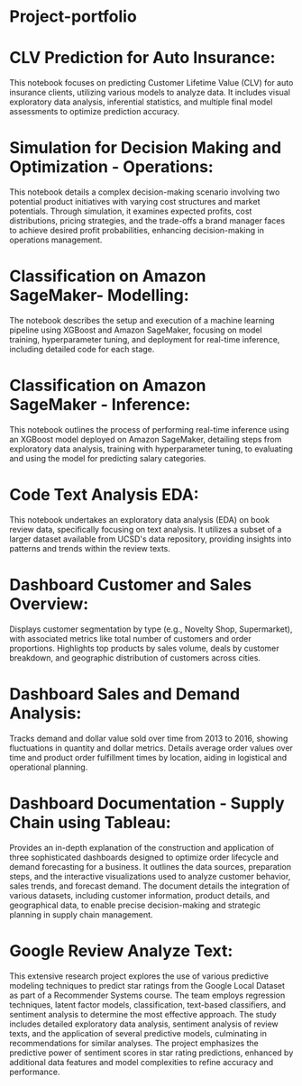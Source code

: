 # Project-portfolio 
# CLV Prediction for Auto Insurance:
This notebook focuses on predicting Customer Lifetime Value (CLV) for auto insurance clients, utilizing various models to analyze data. It includes visual exploratory data analysis, inferential statistics, and multiple final model assessments to optimize prediction accuracy. ​​

# Simulation for Decision Making and Optimization - Operations: 
This notebook details a complex decision-making scenario involving two potential product initiatives with varying cost structures and market potentials. Through simulation, it examines expected profits, cost distributions, pricing strategies, and the trade-offs a brand manager faces to achieve desired profit probabilities, enhancing decision-making in operations management.

# Classification on Amazon SageMaker- Modelling:
The notebook describes the setup and execution of a machine learning pipeline using XGBoost and Amazon SageMaker, focusing on model training, hyperparameter tuning, and deployment for real-time inference, including detailed code for each stage.

# Classification on Amazon SageMaker - Inference:
This notebook outlines the process of performing real-time inference using an XGBoost model deployed on Amazon SageMaker, detailing steps from exploratory data analysis, training with hyperparameter tuning, to evaluating and using the model for predicting salary categories.

# Code Text Analysis EDA:
This notebook undertakes an exploratory data analysis (EDA) on book review data, specifically focusing on text analysis. It utilizes a subset of a larger dataset available from UCSD's data repository, providing insights into patterns and trends within the review texts. ​​

# Dashboard Customer and Sales Overview:
Displays customer segmentation by type (e.g., Novelty Shop, Supermarket), with associated metrics like total number of customers and order proportions.
Highlights top products by sales volume, deals by customer breakdown, and geographic distribution of customers across cities.
# Dashboard Sales and Demand Analysis:
Tracks demand and dollar value sold over time from 2013 to 2016, showing fluctuations in quantity and dollar metrics.
Details average order values over time and product order fulfillment times by location, aiding in logistical and operational planning.
# Dashboard Documentation - Supply Chain using Tableau:
Provides an in-depth explanation of the construction and application of three sophisticated dashboards designed to optimize order lifecycle and demand forecasting for a business. It outlines the data sources, preparation steps, and the interactive visualizations used to analyze customer behavior, sales trends, and forecast demand. The document details the integration of various datasets, including customer information, product details, and geographical data, to enable precise decision-making and strategic planning in supply chain management.


# Google Review Analyze Text:
This extensive research project explores the use of various predictive modeling techniques to predict star ratings from the Google Local Dataset as part of a Recommender Systems course. The team employs regression techniques, latent factor models, classification, text-based classifiers, and sentiment analysis to determine the most effective approach. The study includes detailed exploratory data analysis, sentiment analysis of review texts, and the application of several predictive models, culminating in recommendations for similar analyses. The project emphasizes the predictive power of sentiment scores in star rating predictions, enhanced by additional data features and model complexities to refine accuracy and performance.












